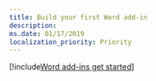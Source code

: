 ```yaml
---
title: Build your first Word add-in
description: 
ms.date: 01/17/2019
localization_priority: Priority
---
```


[!include[Word add-ins get started](../includes/file-get-started-word.md)]
